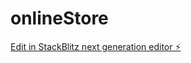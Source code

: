 # onlineStore

[Edit in StackBlitz next generation editor ⚡️](https://stackblitz.com/~/github.com/ajfrierson/onlineStore)